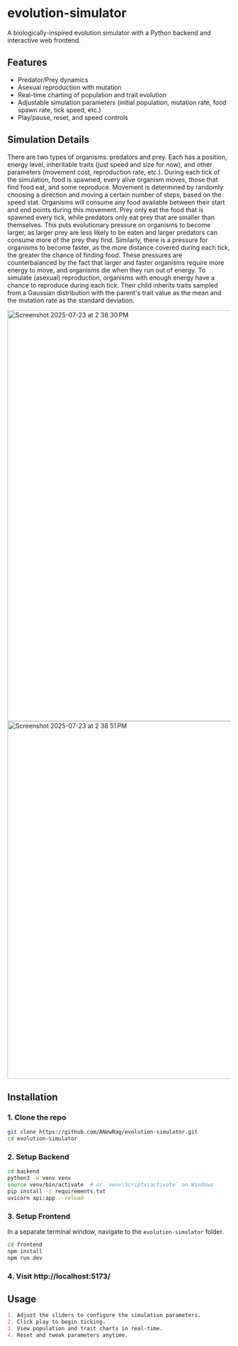 # evolution-simulator
A biologically-inspired evolution simulator with a Python backend and interactive web frontend.

## Features
- Predator/Prey dynamics
- Asexual reproduction with mutation
- Real-time charting of population and trait evolution
- Adjustable simulation parameters (initial population, mutation rate, food spawn rate, tick speed, etc.)
- Play/pause, reset, and speed controls

## Simulation Details
There are two types of organisms: predators and prey. Each has a position, energy level, inheritable traits (just speed and size for now), and other parameters (movement cost, reproduction rate, etc.). During each tick of the simulation, food is spawned, every alive organism moves, those that find food eat, and some reproduce. Movement is determined by randomly choosing a direction and moving a certain number of steps, based on the speed stat. Organisms will consume any food available between their start and end points during this movement. Prey only eat the food that is spawned every tick, while predators only eat prey that are smaller than themselves. This puts evolutionary pressure on organisms to become larger, as larger prey are less likely to be eaten and larger predators can consume more of the prey they find. Similarly, there is a pressure for organisms to become faster, as the more distance covered during each tick, the greater the chance of finding food. These pressures are counterbalanced by the fact that larger and faster organisms require more energy to move, and organisms die when they run out of energy. To simulate (asexual) reproduction, organisms with enough energy have a chance to reproduce during each tick. Their child inherits traits sampled from a Gaussian distribution with the parent's trait value as the mean and the mutation rate as the standard deviation.

<img width="1897" height="926" alt="Screenshot 2025-07-23 at 2 38 30 PM" src="https://github.com/user-attachments/assets/9be67213-e995-4b40-bbfd-d23d514df4c5" />
<img width="1518" height="806" alt="Screenshot 2025-07-23 at 2 38 51 PM" src="https://github.com/user-attachments/assets/2286d6ad-8aef-4e17-864a-0677f3992374" />

## Installation
### 1. Clone the repo
```bash
git clone https://github.com/ANewRag/evolution-simulator.git
cd evolution-simulator
```
### 2. Setup Backend
```bash
cd backend
python3 -m venv venv
source venv/bin/activate  # or `venv\Scripts\activate` on Windows
pip install -r requirements.txt
uvicorn api:app --reload
```
### 3. Setup Frontend
In a separate terminal window, navigate to the `evolution-simulator` folder.
```bash
cd frontend
npm install
npm run dev
```

### 4. Visit http://localhost:5173/


## Usage
```markdown
1. Adjust the sliders to configure the simulation parameters.
2. Click play to begin ticking.
3. View population and trait charts in real-time.
4. Reset and tweak parameters anytime.
```
